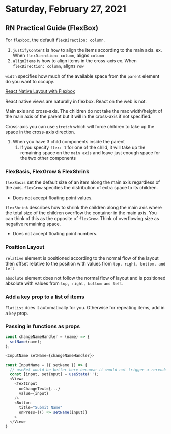 # Saturday, February 27, 2021

## RN Practical Guide (FlexBox)

For `flexbox`, the default `flexDirection: column`.

1. `justifyContent` is how to align the items according to the main axis.
  ex. When `flexDirection: column`, aligns `column`
2. `alignItems` is how to align items in the cross-axis
   ex. When `flexDirection: column`, aligns `row`

`width` specifies how much of the available space from the `parent` element do you want to occupy.

[React Native Layout with Flexbox](https://reactnative.dev/docs/flexbox)

React native views are naturally in flexbox. React on the web is not.

Main axis and cross-axis. The children do not take the max width/height of the main axis of the parent but it will in the cross-axis if not specified.

Cross-axis you can use `stretch` which will force children to take up the space in the cross-axis direction.

1. When you have 3 child components inside the parent
   1. If you specify `flex: 1` for one of the child, it will take up the remaining space on the `main axis` and leave just enough space for the two other components

### FlexBasis, FlexGrow & FlexShrink

`flexBasis` set the default size of an item along the main axis regardless of the axis.
`flexGrow` specifies the distribution of extra space to its children.
* Does not accept floating point values.

`flexShrink` describes how to shrink the children along the main axis where the total size of the children overflow the container in the main axis. You can think of this as the opposite of `flexGrow`. Think of overflowing size as negative remaining space.
* Does not accept floating point numbers.

### Position Layout

`relative` element is positioned according to the normal flow of the layout then offset relative to the position with values from `top, right, bottom, and left`

`absolute` element does not follow the normal flow of layout and is positioned absolute with values from `top, right, bottom and left`.

### Add a key prop to a list of items

`FlatList` does it automatically for you. Otherwise for repeating items, add in a `key` prop.

### Passing in functions as props

```javascript
const changeNameHandler = (name) => {
  setName(name);
};

<InputName setName={changeNameHandler}>

const InputName = ({ setName }) => {
  // useRef would be better here because it would not trigger a rerender
  const [input, setInput] = useState('');
  <View>
    <TextInput
      onChangeText={...}
      value={input}
    />
    <Button
      title="Submit Name"
      onPress={() => setName(input)}
    >
  </View>
}
```